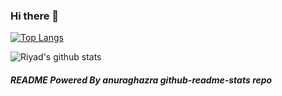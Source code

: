 ### Hi there 👋


[![Top Langs](https://github-readme-stats.vercel.app/api/top-langs/?username=riyadsarsour&layout=compact)](https://github.com/riyadsarsour/github-readme-stats)

![Riyad's github stats](https://github-readme-stats.vercel.app/api?username=riyadsarsour&show_icons=true&theme=great-gatsby)






##### README  Powered By anuraghazra github-readme-stats repo
















<!--
**riyadsarsour/riyadsarsour** is a ✨ _special_ ✨ repository because its `README.md` (this file) appears on your GitHub profile.

Here are some ideas to get you started:

- 🔭 I’m currently working on ...
- 🌱 I’m currently learning ...
- 👯 I’m looking to collaborate on ...
- 🤔 I’m looking for help with ...
- 💬 Ask me about ...
- 📫 How to reach me: ...
- 😄 Pronouns: ...
- ⚡ Fun fact: ...
-->
